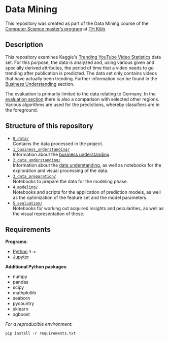 # Data Mining
This repository was created as part of the Data Mining course of the [Computer Science master’s program](https://www.th-koeln.de/en/academics/computer-science-masters-program_8263.php) at [TH Köln](https://www.th-koeln.de/en/).

## Description
This repository examines Kaggle's [Trending YouTube Video Statistics](https://www.kaggle.com/datasnaek/youtube-new) data set. For this purpose, the data is analyzed and, using various given and specially derived attributes, the period of time that a video needs to go trending after publication is predicted. The data set only contains videos that have actually been trending. Further information can be found in the [Business Understanding](./1_business_understanding/business_understanding.md) section.

The evaluation is primarily limited to the data relating to Germany. In the [evaluation section](./5_evaluation/) there is also a comparison with selected other regions.
Various algorithms are used for the predictions, whereby classifiers are in the foreground.

## Structure of this repository
- [``0_data/``](./0_data/)\
Contains the data processed in the project.
- [``1_business_understanding/``](./1_business_understanding/)\
Information about the [business understanding](./1_business_understanding/business_understanding.md).
- [``2_data_understanding/``](./2_data_understanding/)\
Information about the [data understanding](./2_data_understanding/data_understanding.md), as well as notebooks for the exploration and visual processing of the data.
- [``3_data_preparation/``](./3_data_preperation/)\
Notebooks to prepare the data for the modeling phase.
- [``4_modeling/``](./4_modeling/)\
Notebooks and scripts for the application of prediction models, as well as the optimization of the feature set and the model parameters.
- [``5_evaluation/``](./5_evaluation/)\
Notebooks for working out acquired insights and pecularities, as well as the visual representation of these.

## Requirements
**Programs**:
- [Python](https://www.python.org/) ``3.x``
- [Jupyter](https://jupyter.org/)

**Additional Python packages**:
- numpy
- pandas
- scipy
- mathplotlib
- seaborn
- pycountry
- sklearn
- xgboost

*For a reproducible environment:*
```
pip install -r requirements.txt
```